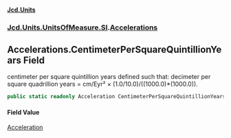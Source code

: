 #### [Jcd.Units](index 'index')
### [Jcd.Units.UnitsOfMeasure.SI](Jcd.Units.UnitsOfMeasure.SI 'Jcd.Units.UnitsOfMeasure.SI').[Accelerations](Accelerations 'Jcd.Units.UnitsOfMeasure.SI.Accelerations')

## Accelerations.CentimeterPerSquareQuintillionYears Field

centimeter per square quintillion years defined such that: decimeter per square quadrillion years = cm/Eyr² ×
(1.0/10.0)/((1000.0)*(1000.0)).

```csharp
public static readonly Acceleration CentimeterPerSquareQuintillionYears;
```

#### Field Value
[Acceleration](Acceleration 'Jcd.Units.UnitTypes.Acceleration')